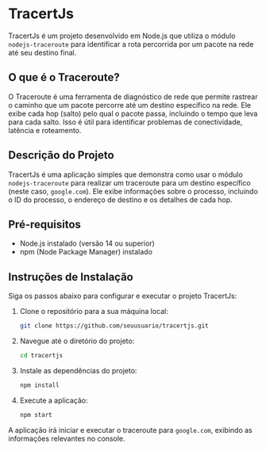 # TracertJs

TracertJs é um projeto desenvolvido em Node.js que utiliza o módulo `nodejs-traceroute` para identificar a rota percorrida por um pacote na rede até seu destino final.

## O que é o Traceroute?

O Traceroute é uma ferramenta de diagnóstico de rede que permite rastrear o caminho que um pacote percorre até um destino específico na rede. Ele exibe cada hop (salto) pelo qual o pacote passa, incluindo o tempo que leva para cada salto. Isso é útil para identificar problemas de conectividade, latência e roteamento.

## Descrição do Projeto

TracertJs é uma aplicação simples que demonstra como usar o módulo `nodejs-traceroute` para realizar um traceroute para um destino específico (neste caso, `google.com`). Ele exibe informações sobre o processo, incluindo o ID do processo, o endereço de destino e os detalhes de cada hop.

## Pré-requisitos

- Node.js instalado (versão 14 ou superior)
- npm (Node Package Manager) instalado

## Instruções de Instalação

Siga os passos abaixo para configurar e executar o projeto TracertJs:

1. Clone o repositório para a sua máquina local:
    ```bash
    git clone https://github.com/seuusuario/tracertjs.git
    ```

2. Navegue até o diretório do projeto:
    ```bash
    cd tracertjs
    ```

3. Instale as dependências do projeto:
    ```bash
    npm install
    ```

4. Execute a aplicação:
    ```bash
    npm start
    ```

A aplicação irá iniciar e executar o traceroute para `google.com`, exibindo as informações relevantes no console.
